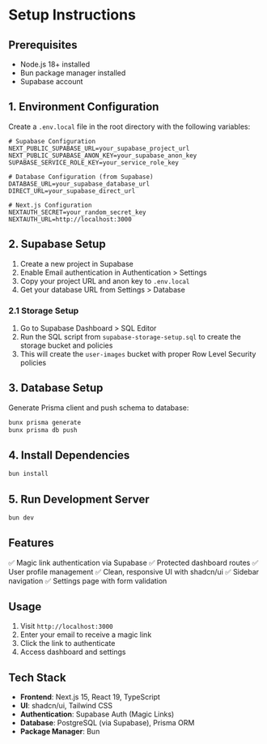 # Setup Instructions

## Prerequisites
- Node.js 18+ installed
- Bun package manager installed
- Supabase account

## 1. Environment Configuration

Create a `.env.local` file in the root directory with the following variables:

```env
# Supabase Configuration
NEXT_PUBLIC_SUPABASE_URL=your_supabase_project_url
NEXT_PUBLIC_SUPABASE_ANON_KEY=your_supabase_anon_key
SUPABASE_SERVICE_ROLE_KEY=your_service_role_key

# Database Configuration (from Supabase)
DATABASE_URL=your_supabase_database_url
DIRECT_URL=your_supabase_direct_url

# Next.js Configuration
NEXTAUTH_SECRET=your_random_secret_key
NEXTAUTH_URL=http://localhost:3000
```

## 2. Supabase Setup

1. Create a new project in Supabase
2. Enable Email authentication in Authentication > Settings
3. Copy your project URL and anon key to `.env.local`
4. Get your database URL from Settings > Database

### 2.1 Storage Setup

1. Go to Supabase Dashboard > SQL Editor
2. Run the SQL script from `supabase-storage-setup.sql` to create the storage bucket and policies
3. This will create the `user-images` bucket with proper Row Level Security policies

## 3. Database Setup

Generate Prisma client and push schema to database:

```bash
bunx prisma generate
bunx prisma db push
```

## 4. Install Dependencies

```bash
bun install
```

## 5. Run Development Server

```bash
bun dev
```

## Features

✅ Magic link authentication via Supabase
✅ Protected dashboard routes
✅ User profile management
✅ Clean, responsive UI with shadcn/ui
✅ Sidebar navigation
✅ Settings page with form validation

## Usage

1. Visit `http://localhost:3000`
2. Enter your email to receive a magic link
3. Click the link to authenticate
4. Access dashboard and settings

## Tech Stack

- **Frontend**: Next.js 15, React 19, TypeScript
- **UI**: shadcn/ui, Tailwind CSS
- **Authentication**: Supabase Auth (Magic Links)
- **Database**: PostgreSQL (via Supabase), Prisma ORM
- **Package Manager**: Bun